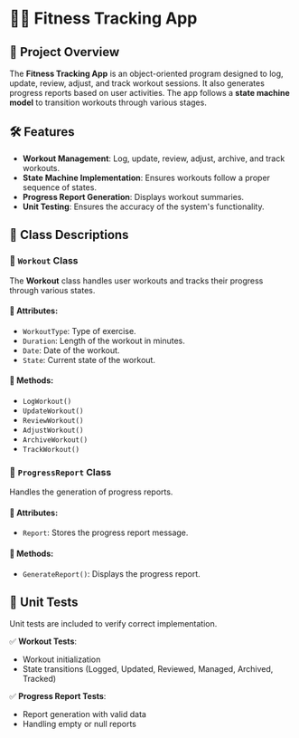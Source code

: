 # 🏋️‍♂️ Fitness Tracking App

## 📖 Project Overview
The **Fitness Tracking App** is an object-oriented program designed to log, update, review, adjust, and track workout sessions. It also generates progress reports based on user activities. The app follows a **state machine model** to transition workouts through various stages.

## 🛠️ Features
- **Workout Management**: Log, update, review, adjust, archive, and track workouts.
- **State Machine Implementation**: Ensures workouts follow a proper sequence of states.
- **Progress Report Generation**: Displays workout summaries.
- **Unit Testing**: Ensures the accuracy of the system's functionality.

## 📝 Class Descriptions

### 📌 `Workout` Class
The **Workout** class handles user workouts and tracks their progress through various states.

#### 🔹 Attributes:
- `WorkoutType`: Type of exercise.
- `Duration`: Length of the workout in minutes.
- `Date`: Date of the workout.
- `State`: Current state of the workout.

#### 🔹 Methods:
- `LogWorkout()`
- `UpdateWorkout()`
- `ReviewWorkout()`
- `AdjustWorkout()`
- `ArchiveWorkout()`
- `TrackWorkout()`

### 📌 `ProgressReport` Class
Handles the generation of progress reports.

#### 🔹 Attributes:
- `Report`: Stores the progress report message.

#### 🔹 Methods:
- `GenerateReport()`: Displays the progress report.

## 🧪 Unit Tests
Unit tests are included to verify correct implementation.

✅ **Workout Tests**:
- Workout initialization
- State transitions (Logged, Updated, Reviewed, Managed, Archived, Tracked)

✅ **Progress Report Tests**:
- Report generation with valid data
- Handling empty or null reports
